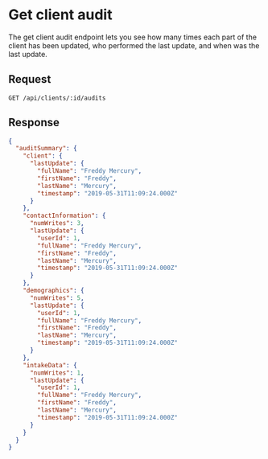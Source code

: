 # Get client audit

The get client audit endpoint lets you see how many times each part of the client has been updated,
who performed the last update, and when was the last update.

## Request

```http
GET /api/clients/:id/audits
```

## Response

```json
{
  "auditSummary": {
    "client": {
      "lastUpdate": {
        "fullName": "Freddy Mercury",
        "firstName": "Freddy",
        "lastName": "Mercury",
        "timestamp": "2019-05-31T11:09:24.000Z"
      }
    },
    "contactInformation": {
      "numWrites": 3,
      "lastUpdate": {
        "userId": 1,
        "fullName": "Freddy Mercury",
        "firstName": "Freddy",
        "lastName": "Mercury",
        "timestamp": "2019-05-31T11:09:24.000Z"
      }
    },
    "demographics": {
      "numWrites": 5,
      "lastUpdate": {
        "userId": 1,
        "fullName": "Freddy Mercury",
        "firstName": "Freddy",
        "lastName": "Mercury",
        "timestamp": "2019-05-31T11:09:24.000Z"
      }
    },
    "intakeData": {
      "numWrites": 1,
      "lastUpdate": {
        "userId": 1,
        "fullName": "Freddy Mercury",
        "firstName": "Freddy",
        "lastName": "Mercury",
        "timestamp": "2019-05-31T11:09:24.000Z"
      }
    }
  }
}
```
